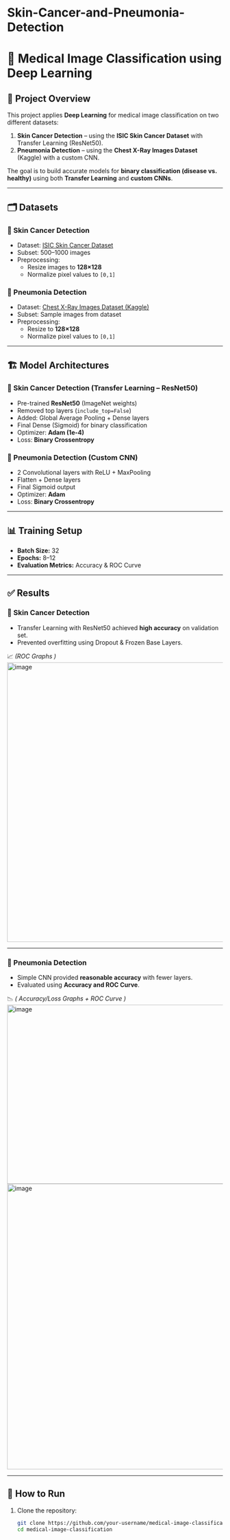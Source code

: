 # Skin-Cancer-and-Pneumonia-Detection
# 🧠 Medical Image Classification using Deep Learning  

## 📌 Project Overview  
This project applies **Deep Learning** for medical image classification on two different datasets:  

1. **Skin Cancer Detection** – using the **ISIC Skin Cancer Dataset** with Transfer Learning (ResNet50).  
2. **Pneumonia Detection** – using the **Chest X-Ray Images Dataset** (Kaggle) with a custom CNN.  

The goal is to build accurate models for **binary classification (disease vs. healthy)** using both **Transfer Learning** and **custom CNNs**.  

---

## 🗂️ Datasets  

### 🔹 Skin Cancer Detection  
- Dataset: [ISIC Skin Cancer Dataset](https://www.isic-archive.com/)  
- Subset: 500–1000 images  
- Preprocessing:  
  - Resize images to **128×128**  
  - Normalize pixel values to `[0,1]`  

### 🔹 Pneumonia Detection  
- Dataset: [Chest X-Ray Images Dataset (Kaggle)](https://www.kaggle.com/paultimothymooney/chest-xray-pneumonia)  
- Subset: Sample images from dataset  
- Preprocessing:  
  - Resize to **128×128**  
  - Normalize pixel values to `[0,1]`  

---

## 🏗️ Model Architectures  

### 🔹 Skin Cancer Detection (Transfer Learning – ResNet50)  
- Pre-trained **ResNet50** (ImageNet weights)  
- Removed top layers (`include_top=False`)  
- Added: Global Average Pooling + Dense layers  
- Final Dense (Sigmoid) for binary classification  
- Optimizer: **Adam (1e-4)**  
- Loss: **Binary Crossentropy**  

### 🔹 Pneumonia Detection (Custom CNN)  
- 2 Convolutional layers with ReLU + MaxPooling  
- Flatten + Dense layers  
- Final Sigmoid output  
- Optimizer: **Adam**  
- Loss: **Binary Crossentropy**  

---

## 📊 Training Setup  
- **Batch Size:** 32  
- **Epochs:** 8–12  
- **Evaluation Metrics:** Accuracy & ROC Curve  

---

## ✅ Results  

### 🔹 Skin Cancer Detection  
- Transfer Learning with ResNet50 achieved **high accuracy** on validation set.  
- Prevented overfitting using Dropout & Frozen Base Layers.  

📈 *(ROC Graphs )*  
<img width="820" height="651" alt="image" src="https://github.com/user-attachments/assets/51fa75c6-0847-44b3-90eb-9fcf7f3946cb" />

---

### 🔹 Pneumonia Detection  
- Simple CNN provided **reasonable accuracy** with fewer layers.  
- Evaluated using **Accuracy and ROC Curve**.  

📉 *( Accuracy/Loss Graphs + ROC Curve )*  
<img width="900" height="417" alt="image" src="https://github.com/user-attachments/assets/50f0344e-a6fe-4100-a0f7-364445d422e0" />
<img width="770" height="665" alt="image" src="https://github.com/user-attachments/assets/69a11b37-e9e0-4612-9e9c-dc68be1be478" />

---

## 🚀 How to Run  

1. Clone the repository:  
   ```bash
   git clone https://github.com/your-username/medical-image-classification.git
   cd medical-image-classification
